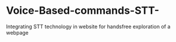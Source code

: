# Voice-Based-commands-STT-
Integrating STT technology in website for handsfree exploration of a webpage
